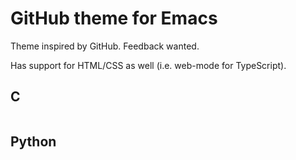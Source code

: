 # GitHub theme for Emacs

Theme inspired by GitHub. Feedback wanted.

Has support for HTML/CSS as well (i.e. web-mode for TypeScript).

## C

<img alt="" src="https://raw.githubusercontent.com/philiparvidsson/emacs-github-theme/master/screenshots/c.png"></img>

## Python

<img alt="" src="https://raw.githubusercontent.com/philiparvidsson/emacs-github-theme/master/screenshots/python.png"></img>
